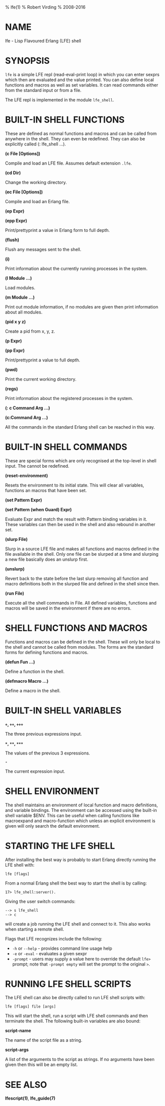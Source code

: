 % lfe(1)
% Robert Virding
% 2008-2016


# NAME

lfe - Lisp Flavoured Erlang (LFE) shell

# SYNOPSIS

``lfe`` is a simple LFE repl (read-eval-print loop) in which you can
enter sexprs which then are evaluated and the value printed. You can
also define local functions and macros as well as set variables. It
can read commands either from the standard input or from a file.

The LFE repl is implemented in the module ``lfe_shell``.

# BUILT-IN SHELL FUNCTIONS

These are defined as normal functions and macros and can be
called from anywhere in the shell. They can even be redefined.
They can also be explicitly called (: lfe_shell ...).

**(c File [Options])**

Compile and load an LFE file. Assumes default extension ``.lfe``.

**(cd Dir)**

Change the working directory.

**(ec File [Options])**

Compile and load an Erlang file.

**(ep Expr)**

**(epp Expr)**

Print/prettyprint a value in Erlang form to full depth.

**(flush)**

Flush any messages sent to the shell.

**(i)**

Print information about the currently running processes in the system.

**(l Module ...)**

Load modules.

**(m Module ...)**

Print out module information, if no modules are given then print
information about all modules.

**(pid x y z)**

Create a pid from x, y, z.

**(p Expr)**

**(pp Expr)**

Print/prettyprint a value to full depth.

**(pwd)**

Print the current working directory.

**(regs)**

Print information about the registered processes in the system.

**(: c Command Arg ...)**

**(c:Command Arg ...)**

All the commands in the standard Erlang shell can be reached in this way.


# BUILT-IN SHELL COMMANDS

These are special forms which are only recognised at the
top-level in shell input. The cannot be redefined.

**(reset-environment)**

Resets the environment to its initial state. This will clear all
variables, functions an macros that have been set.

**(set Pattern Expr)**

**(set Pattern (when Guard) Expr)**

Evaluate Expr and match the result with Pattern
binding variables in it. These variables can then be
used in the shell and also rebound in another set.

**(slurp File)**

Slurp in a source LFE file and makes all functions and
macros defined in the file available in the
shell. Only one file can be slurped at a time and
slurping a new file basically does an unslurp first.

**(unslurp)**

Revert back to the state before the last slurp
removing all function and macro definitions both in
the slurped file and defined in the shell since then.

**(run File)**

Execute all the shell commands in File. All defined
variables, functions and macros will be saved in the
environment if there are no errors.


# SHELL FUNCTIONS AND MACROS

Functions and macros can be defined in the shell. These will
only be local to the shell and cannot be called from
modules. The forms are the standard forms for defining
functions and macros.

**(defun Fun ...)**

Define a function in the shell.

**(defmacro Macro ...)**

Define a macro in the shell.


# BUILT-IN SHELL VARIABLES

**``+``, ``++``, ``+++``**

The three previous expressions input.

**``*``, ``**``, ``***``**

The values of the previous 3 expressions.

**``-``**

The current expression input.


# SHELL ENVIRONMENT

The shell maintains an environment of local function and macro
definitions, and variable bindings. The environment can be
accessed using the built-in shell variable $ENV. This can be
useful when calling functions like macroexpand and
macro-function which unless an explicit environment is given
will only search the default environment.


# STARTING THE LFE SHELL

After installing the best way is probably to start Erlang
directly running the LFE shell with:

```
lfe [flags]
```

From a normal Erlang shell the best way to start the shell is
by calling:

```
17> lfe_shell:server().
```

Giving the user switch commands:

```
--> s lfe_shell
--> c
```

will create a job running the LFE shell and connect to
it. This also works when starting a remote shell.

Flags that LFE recognizes include the following:

* ``-h`` or ``--help`` - provides command line usage help
* ``-e`` or ``-eval`` - evaluates a given sexpr
* ``-prompt`` - users may supply a value here to override the
  default ``lfe>`` prompt; note that ``-prompt empty`` will set
  the prompt to the original ``>``.


# RUNNING LFE SHELL SCRIPTS

The LFE shell can also be directly called to run LFE shell
scripts with:

```
lfe [flags] file [args]
```

This will start the shell, run a script with LFE shell
commands and then terminate the shell. The following built-in
variables are also bound:

**script-name**

The name of the script file as a string.

**script-args**

A list of the arguments to the script as strings. If
no arguments have been given then this will be an
empty list.


# SEE ALSO

**lfescript(1)**, **lfe_guide(7)**

